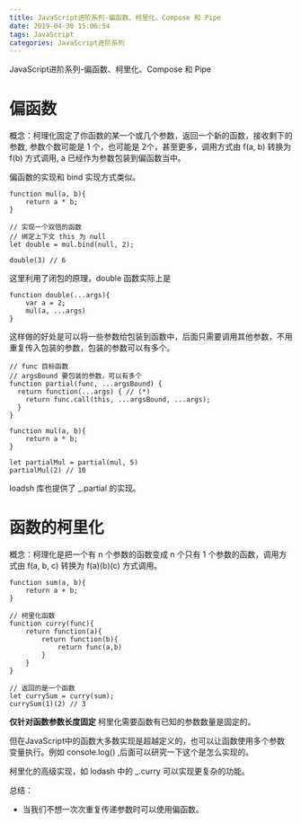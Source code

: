 ```yaml
---
title: JavaScript进阶系列-偏函数、柯里化、Compose 和 Pipe
date: 2019-04-30 15:06:54
tags: JavaScript
categories: JavaScript进阶系列
---
```

JavaScript进阶系列-偏函数、柯里化、Compose 和 Pipe
<!-- more -->

# 偏函数

概念：柯理化固定了你函数的某一个或几个参数，返回一个新的函数，接收剩下的参数, 参数个数可能是 1 个，也可能是 2个，甚至更多，调用方式由 f(a, b) 转换为 f(b) 方式调用, a 已经作为参数包装到偏函数当中。

偏函数的实现和 bind 实现方式类似。

```
function mul(a, b){
    return a * b;
}

// 实现一个双倍的函数
// 绑定上下文 this 为 null
let double = mul.bind(null, 2);

double(3) // 6
```

这里利用了闭包的原理，double 函数实际上是
```
function double(...args){
    var a = 2;
    mul(a, ...args)
}
```
这样做的好处是可以将一些参数给包装到函数中，后面只需要调用其他参数，不用重复传入包装的参数，包装的参数可以有多个。

```
// func 目标函数
// argsBound 要包装的参数，可以有多个
function partial(func, ...argsBound) {
  return function(...args) { // (*)
    return func.call(this, ...argsBound, ...args);
  }
}

function mul(a, b){
    return a * b;
}

let partialMul = partial(mul, 5)
partialMul(2) // 10
```
loadsh 库也提供了 _.partial 的实现。

# 函数的柯里化

概念：柯理化是把一个有 n 个参数的函数变成 n 个只有 1 个参数的函数，调用方式由 f(a, b, c) 转换为 f(a)(b)(c) 方式调用。

```
function sum(a, b){
    return a + b;
}

// 柯里化函数
function curry(func){
    return function(a){
        return function(b){
            return func(a,b)
        }
    }
}

// 返回的是一个函数
let currySum = curry(sum);
currySum(1)(2) // 3
```

**仅针对函数参数长度固定**
柯里化需要函数有已知的参数数量是固定的。

但在JavaScript中的函数大多数实现是超越定义的，也可以让函数使用多个参数变量执行。例如 console.log() ,后面可以研究一下这个是怎么实现的。

柯里化的高级实现，如 lodash 中的 _.curry 可以实现更复杂的功能。

总结：

* 当我们不想一次次重复传递参数时可以使用偏函数。